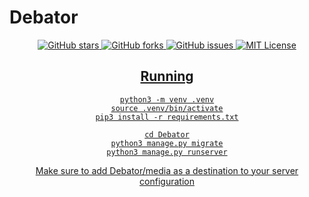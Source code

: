 # Debator
<div align="center">
  <a href="https://github.com/ExoOnix/Debator">
    <img src="https://img.shields.io/github/stars/ExoOnix/Debator?style=for-the-badge" alt="GitHub stars" />
  </a>
  <a href="https://github.com/ExoOnix/Debator/fork">
    <img src="https://img.shields.io/github/forks/ExoOnix/Debator?style=for-the-badge" alt="GitHub forks" />
  </a>
  <a href="https://github.com/ExoOnix/Debator/issues">
    <img src="https://img.shields.io/github/issues/ExoOnix/Debator?style=for-the-badge" alt="GitHub issues" />
<a href="https://opensource.org/license/mit">
  <img src="https://img.shields.io/badge/license-MIT-lightgrey.svg?style=for-the-badge" alt="MIT License" />
</
</div>

## Running

```
python3 -m venv .venv
source .venv/bin/activate
pip3 install -r requirements.txt

cd Debator
python3 manage.py migrate
python3 manage.py runserver
```

Make sure to add Debator/media as a destination to your server configuration


